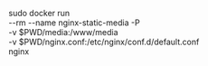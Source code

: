 sudo docker run \
    --rm --name nginx-static-media -P \
    -v $PWD/media:/www/media \
    -v $PWD/nginx.conf:/etc/nginx/conf.d/default.conf \
    nginx